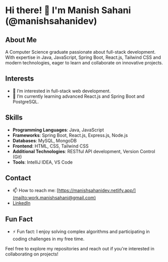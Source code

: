 # Hi there! 👋 I'm Manish Sahani (@manishsahanidev)

## About Me
A Computer Science graduate passionate about full-stack development. With expertise in Java, JavaScript, Spring Boot, React.js, Tailwind CSS and modern technologies, eager to learn and collaborate on innovative projects.


## Interests
- 👀 I’m interested in full-stack web development.
- 🌱 I’m currently learning advanced React.js and Spring Boot and PostgreSQL.

## Skills
- **Programming Languages**: Java, JavaScript
- **Frameworks**: Spring Boot, React.js, Express.js, Node.js
- **Databases**: MySQL, MongoDB
- **Frontend**: HTML, CSS, Tailwind CSS
- **Additional Technologies**: RESTful API development, Version Control (Git)
- **Tools**: IntelliJ IDEA, VS Code

## Contact
- 📫 How to reach me: [https://manishsahanidev.netlify.app/](mailto:work.manishsahani@gmail.com)
- [LinkedIn](https://www.linkedin.com/in/manishsahanidev)

## Fun Fact
- ⚡ Fun fact: I enjoy solving complex algorithms and participating in coding challenges in my free time.

Feel free to explore my repositories and reach out if you're interested in collaborating on projects!
